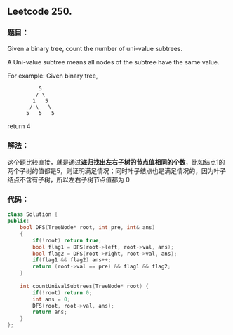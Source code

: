 ## Leetcode 250.

### 题目：

Given a binary tree, count the number of uni-value subtrees.

A Uni-value subtree means all nodes of the subtree have the same value.

For example:
Given binary tree,

              5
             / \
            1   5
           / \   \
          5   5   5
return 4

### 解法：

这个题比较直接，就是通过**递归找出左右子树的节点值相同的个数**，比如结点1的两个子树的值都是5，则证明满足情况；同时叶子结点也是满足情况的，因为叶子结点不含有子树，所以左右子树节点值都为 0 

### 代码：

```cpp
class Solution {
public:
    bool DFS(TreeNode* root, int pre, int& ans)
    {
        if(!root) return true;
        bool flag1 = DFS(root->left, root->val, ans);
        bool flag2 = DFS(root->right, root->val, ans);
        if(flag1 && flag2) ans++;
        return (root->val == pre) && flag1 && flag2;
    }
    
    int countUnivalSubtrees(TreeNode* root) {
        if(!root) return 0;
        int ans = 0;
        DFS(root, root->val, ans);
        return ans;
    }
};
```